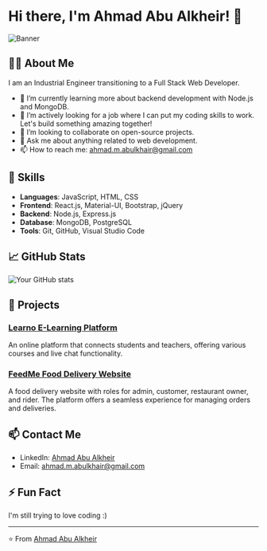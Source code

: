 # Hi there, I'm Ahmad Abu Alkheir! 👋

![Banner](https://miro.medium.com/v2/resize:fit:1400/1*GNFNf_V7rj_C2YUCeZNzsw.jpeg)

## 👨‍💻 About Me

I am an Industrial Engineer transitioning to a Full Stack Web Developer.

- 🌱 I’m currently learning more about backend development with Node.js and MongoDB.
- 🎯 I’m actively looking for a job where I can put my coding skills to work. Let's build something amazing together!
- 👯 I’m looking to collaborate on open-source projects.
- 💬 Ask me about anything related to web development.
- 📫 How to reach me: ahmad.m.abulkhair@gmail.com

## 🚀 Skills

- **Languages**: JavaScript, HTML, CSS
- **Frontend**: React.js, Material-UI, Bootstrap, jQuery
- **Backend**: Node.js, Express.js
- **Database**: MongoDB, PostgreSQL
- **Tools**: Git, GitHub, Visual Studio Code

## 📈 GitHub Stats

![Your GitHub stats](https://github-readme-stats.vercel.app/api?username=AhmadAbulkhairr&show_icons=true&hide_border=true)

## 📂 Projects

### [Learno E-Learning Platform](https://github.com/AhmadAbulkhairr/Project4-E-learning)
An online platform that connects students and teachers, offering various courses and live chat functionality.

### [FeedMe Food Delivery Website](https://github.com/AlphaTeamMeraki/MERAKI_Academy_Project_5)
A food delivery website with roles for admin, customer, restaurant owner, and rider. The platform offers a seamless experience for managing orders and deliveries.

## 📫 Contact Me

- LinkedIn: [Ahmad Abu Alkheir](https://www.linkedin.com/in/ahmadabualkhair/)
- Email: [ahmad.m.abulkhair@gmail.com](mailto:ahmad.m.abulkhair@gmail.com)

## ⚡ Fun Fact

I'm still trying to love coding :)

---

⭐️ From [Ahmad Abu Alkheir](https://github.com/AhmadAbulkhairr)

